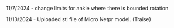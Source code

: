 11/7/2024 - change limits for ankle where there is bounded rotation

11/13/2024 - Uploaded stl file of Micro Netpr model. (Traise)

